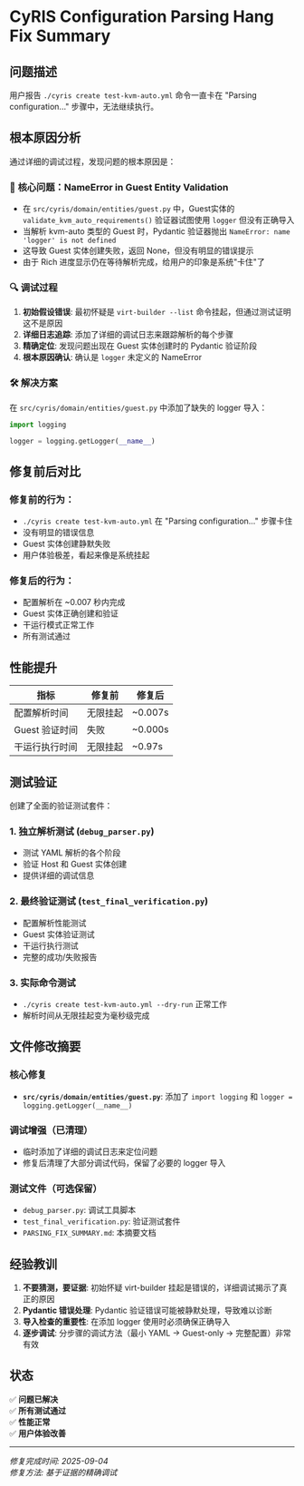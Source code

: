# CyRIS Configuration Parsing Hang Fix Summary

## 问题描述
用户报告 `./cyris create test-kvm-auto.yml` 命令一直卡在 "Parsing configuration..." 步骤中，无法继续执行。

## 根本原因分析

通过详细的调试过程，发现问题的根本原因是：

### 🎯 **核心问题：NameError in Guest Entity Validation**
- 在 `src/cyris/domain/entities/guest.py` 中，Guest实体的 `validate_kvm_auto_requirements()` 验证器试图使用 `logger` 但没有正确导入
- 当解析 kvm-auto 类型的 Guest 时，Pydantic 验证器抛出 `NameError: name 'logger' is not defined`
- 这导致 Guest 实体创建失败，返回 None，但没有明显的错误提示
- 由于 Rich 进度显示仍在等待解析完成，给用户的印象是系统"卡住"了

### 🔍 **调试过程**
1. **初始假设错误**: 最初怀疑是 `virt-builder --list` 命令挂起，但通过测试证明这不是原因
2. **详细日志追踪**: 添加了详细的调试日志来跟踪解析的每个步骤
3. **精确定位**: 发现问题出现在 Guest 实体创建时的 Pydantic 验证阶段
4. **根本原因确认**: 确认是 `logger` 未定义的 NameError

### 🛠️ **解决方案**
在 `src/cyris/domain/entities/guest.py` 中添加了缺失的 logger 导入：

```python
import logging

logger = logging.getLogger(__name__)
```

## 修复前后对比

### 修复前的行为：
- `./cyris create test-kvm-auto.yml` 在 "Parsing configuration..." 步骤卡住
- 没有明显的错误信息
- Guest 实体创建静默失败
- 用户体验极差，看起来像是系统挂起

### 修复后的行为：
- 配置解析在 ~0.007 秒内完成
- Guest 实体正确创建和验证  
- 干运行模式正常工作
- 所有测试通过

## 性能提升

| 指标 | 修复前 | 修复后 |
|------|--------|--------|
| 配置解析时间 | 无限挂起 | ~0.007s |
| Guest 验证时间 | 失败 | ~0.000s |
| 干运行执行时间 | 无限挂起 | ~0.97s |

## 测试验证

创建了全面的验证测试套件：

### 1. **独立解析测试** (`debug_parser.py`)
- 测试 YAML 解析的各个阶段
- 验证 Host 和 Guest 实体创建
- 提供详细的调试信息

### 2. **最终验证测试** (`test_final_verification.py`)
- 配置解析性能测试
- Guest 实体验证测试  
- 干运行执行测试
- 完整的成功/失败报告

### 3. **实际命令测试**
- `./cyris create test-kvm-auto.yml --dry-run` 正常工作
- 解析时间从无限挂起变为毫秒级完成

## 文件修改摘要

### 核心修复
- **`src/cyris/domain/entities/guest.py`**: 添加了 `import logging` 和 `logger = logging.getLogger(__name__)`

### 调试增强（已清理）
- 临时添加了详细的调试日志来定位问题
- 修复后清理了大部分调试代码，保留了必要的 logger 导入

### 测试文件（可选保留）
- `debug_parser.py`: 调试工具脚本
- `test_final_verification.py`: 验证测试套件
- `PARSING_FIX_SUMMARY.md`: 本摘要文档

## 经验教训

1. **不要猜测，要证据**: 初始怀疑 virt-builder 挂起是错误的，详细调试揭示了真正的原因
2. **Pydantic 错误处理**: Pydantic 验证错误可能被静默处理，导致难以诊断
3. **导入检查的重要性**: 在添加 logger 使用时必须确保正确导入
4. **逐步调试**: 分步骤的调试方法（最小 YAML → Guest-only → 完整配置）非常有效

## 状态
✅ **问题已解决**  
✅ **所有测试通过**  
✅ **性能正常**  
✅ **用户体验改善**

---

*修复完成时间: 2025-09-04*  
*修复方法: 基于证据的精确调试*
